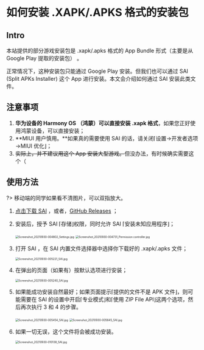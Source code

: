 # 如何安装 .XAPK/.APKS 格式的安装包

## Intro

本站提供的部分游戏安装包是 .xapk/.apks 格式的 App Bundle 形式（主要是从 Google Play 提取的安装包） 。

正常情况下，这种安装包只能通过 Google Play 安装。但我们也可以通过 SAI (Split APKs Installer) 这个 App 进行安装。本文会介绍如何通过 SAI 安装此类文件。

## 注意事项

1. **华为设备的 Harmony OS （鸿蒙）可以直接安装 .xapk 格式**，如果您正好使用鸿蒙设备，可以直接安装；
2. **MIUI 用户慎用。**如果真的需要使用 SAI 的话，请关闭⌈设置→开发者选项→MIUI 优化⌋；
3. ~~实际上，并不建议用这个 App 安装大型游戏。~~但没办法，有时候确实需要这个（

## 使用方法

?> 移动端的同学如果看不清图片，可以双指放大。

1. [点击下载 SAI](https://liusw.rytsu.org/SAI-4.5.apk) ，或者，[GitHub Releases](https://github.com/Aefyr/SAI/releases) ；

2. 安装后，授予 SAI ⌈存储⌋权限，同时允许 SAI ⌈安装未知应用程序⌋；

   <img src="https://i.loli.net/2021/09/30/Lq18HV6M9g2pXny.jpg" alt="Screenshot_20210930-004802_Settings.jpg" title=":size=40%" style="zoom:50%;" />
   <img src="https://i.loli.net/2021/09/30/vknNwfyLrt27BAp.jpg" alt="Screenshot_20210930-004731_Permission controller.jpg" title=":size=40%" style="zoom:50%;" />

3. 打开 SAI ，在 SAI 内置文件选择器中选择你下载好的  .xapk/.apks 文件；

   <img src="https://i.loli.net/2021/09/30/DXLJEoN7Ty9eMpI.jpg" alt="Screenshot_20210930-005221_SAI.jpg" title=":size=40%" style="zoom:50%;" />
   
4. 在弹出的页面（如果有）按默认选项进行安装；

   <img src="https://i.loli.net/2021/09/30/QDUHaFEJx2nNcv3.jpg" alt="Screenshot_20210930-005240_SAI.jpg" title=":size=40%" style="zoom:50%;" />

5. 如果能成功安装自然最好；如果页面提示⌈提供的文件不是 APK 文件⌋，则可能需要在 SAI 的设置中开启⌈专业模式⌋和⌈使用 ZIP File API⌋这两个选项，然后再次执行 3 和 4 的步骤。

   <img src="https://i.loli.net/2021/09/30/GXpENBk3z9THgno.jpg" alt="Screenshot_20210930-005454_SAI.jpg" title=":size=40%" style="zoom:50%;" />
   <img src="https://i.loli.net/2021/09/30/SROrBgULKCa7ih4.jpg" alt="Screenshot_20210930-005645_SAI.jpg" title=":size=40%" style="zoom:50%;" />

6. 如果一切无误，这个文件将会被成功安装。

   <img src="https://i.loli.net/2021/09/30/2MFiNJyXSdghBoL.jpg" alt="Screenshot_20210930-010138_SAI.jpg" title=":size=40%" style="zoom:50%;" />
   
   
